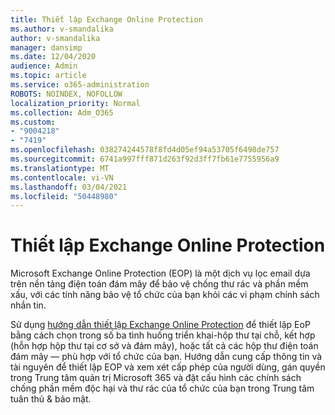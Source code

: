 ```yaml
---
title: Thiết lập Exchange Online Protection
ms.author: v-smandalika
author: v-smandalika
manager: dansimp
ms.date: 12/04/2020
audience: Admin
ms.topic: article
ms.service: o365-administration
ROBOTS: NOINDEX, NOFOLLOW
localization_priority: Normal
ms.collection: Adm_O365
ms.custom:
- "9004218"
- "7419"
ms.openlocfilehash: 038274244578f8fd4d05ef94a53705f6498de757
ms.sourcegitcommit: 6741a997fff871d263f92d3ff7fb61e7755956a9
ms.translationtype: MT
ms.contentlocale: vi-VN
ms.lasthandoff: 03/04/2021
ms.locfileid: "50448980"
---
```

# <a name="set-up-exchange-online-protection"></a>Thiết lập Exchange Online Protection

Microsoft Exchange Online Protection (EOP) là một dịch vụ lọc email dựa trên nền tảng điện toán đám mây để bảo vệ chống thư rác và phần mềm xấu, với các tính năng bảo vệ tổ chức của bạn khỏi các vi phạm chính sách nhắn tin.

Sử dụng [hướng dẫn thiết lập Exchange Online Protection](https://go.microsoft.com/fwlink/?linkid=2071067) để thiết lập EoP bằng cách chọn trong số ba tình huống triển khai-hộp thư tại chỗ, kết hợp (hỗn hợp hộp thư tại cơ sở và đám mây), hoặc tất cả các hộp thư điện toán đám mây — phù hợp với tổ chức của bạn. Hướng dẫn cung cấp thông tin và tài nguyên để thiết lập EOP và xem xét cấp phép của người dùng, gán quyền trong Trung tâm quản trị Microsoft 365 và đặt cấu hình các chính sách chống phần mềm độc hại và thư rác của tổ chức của bạn trong Trung tâm tuân thủ & bảo mật.
